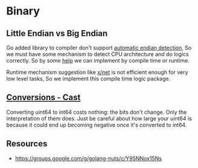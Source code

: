 # Binary

## Little Endian vs Big Endian
Go added library to compiler don't support [automatic endian detection](https://groups.google.com/g/golang-nuts/c/3GEzwKfRRQw), So we must have some mechanism to detect CPU architecture and do logics correctly. So by some [help](https://gist.github.com/asukakenji/f15ba7e588ac42795f421b48b8aede63) we can implement by compile time or runtime.

Runtime mechanism suggestion like [x/net](https://github.com/golang/net/tree/master/internal/socket/sys.go) is not efficient enough for very low level tasks, So we implement this compile time logic package.

## [Conversions - Cast](https://go.dev/ref/spec#Conversions)
Converting uint64 to int64 costs nothing: the bits don't change. Only the interpretation of them does. Just be careful about how large your uint64 is because it could end up becoming negative once it's converted to int64.

## Resources
- https://groups.google.com/g/golang-nuts/c/Y95NNox15Ns
